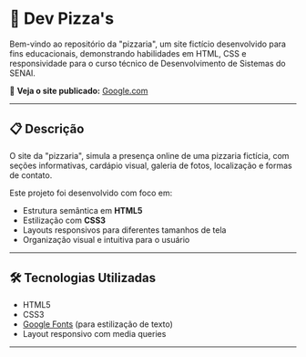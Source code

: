 # 🍕 Dev Pizza's

Bem-vindo ao repositório da "pizzaria", um site fictício desenvolvido para fins educacionais, demonstrando habilidades em HTML, CSS e responsividade para o curso técnico de Desenvolvimento de Sistemas do SENAI.

🔗 **Veja o site publicado:**
[Google.com](https://google.com)

---

## 📋 Descrição

O site da "pizzaria", simula a presença online de uma pizzaria fictícia, com seções informativas, cardápio visual, galeria de fotos, localização e formas de contato.

Este projeto foi desenvolvido com foco em:

- Estrutura semântica em **HTML5**
- Estilização com **CSS3**
- Layouts responsivos para diferentes tamanhos de tela
- Organização visual e intuitiva para o usuário

---

## 🛠️ Tecnologias Utilizadas

- HTML5
- CSS3
- [Google Fonts](https://fonts.google.com/) (para estilização de texto)
- Layout responsivo com media queries

---
